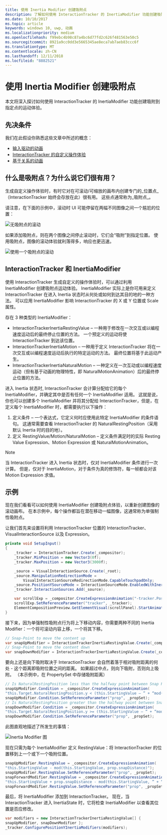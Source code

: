 ```yaml
---
title: 使用 Inertia Modifier 创建吸附点
description: 了解如何使用 InteractionTracker 的 InertiaModifier 功能创建吸附到指定点的运动体验。
ms.date: 10/10/2017
ms.topic: article
keywords: windows 10, uwp, 动画
ms.localizationpriority: medium
ms.openlocfilehash: f99ebc4b98c87a4bc6d77fd2c626f481563e50c5
ms.sourcegitcommit: 8921a9cc0dd3e5665345ae8eca7ab7aeb83ccc6f
ms.translationtype: MT
ms.contentlocale: zh-CN
ms.lasthandoff: 12/11/2018
ms.locfileid: "8882521"
---
```

# <a name="create-snap-points-with-inertia-modifiers"></a>使用 Inertia Modifier 创建吸附点

本文将深入探讨如何使用 InteractionTracker 的 InertiaModifier 功能创建吸附到指定点的运动体验。

## <a name="prerequisites"></a>先决条件

我们在此假设你熟悉这些文章中所述的概念：

- [输入驱动的动画](input-driven-animations.md)
- [InteractionTracker 的自定义操作体验](interaction-tracker-manipulations.md)
- [基于关系的动画](relation-animations.md)

## <a name="what-are-snap-points-and-why-are-they-useful"></a>什么是吸附点？为什么说它们很有用？

生成自定义操作体验时，有时它对在可滚动/可缩放的画布内创建专门的_位置点_（InteractionTracker 始终会存放在此）很有用。 这些点通常称为_吸附点_。

请注意，在下面的示例中，滚动时 UI 可能停留在两幅不同图像之间一个尴尬的位置：

![无吸附点的滚动](images/animation/snap-points-none.gif)

如果添加吸附点，则在两个图像之间停止滚动时，它们会“吸附”到指定位置。 使用吸附点，图像的滚动体验就利落得多，响应也更迅速。

![使用一个吸附点的滚动](images/animation/snap-points-single.gif)

## <a name="interactiontracker-and-inertiamodifiers"></a>InteractionTracker 和 InertiaModifier

使用 InteractionTracker 生成自定义的操作体验时，可以通过利用 InertiaModifier 创建吸附点运动体验。 InertiaModifier 实际上是你可用来定义 InteractionTracker 在进入 Inertia 状态时从何处或如何到达其目的地的一种方法。 可以应用 InertiaModifier 影响 InteractionTracker 的 X 或 Y 位置或 Scale 属性。

存在 3 种类型的 InertiaModifier：

- InteractionTrackerInertiaRestingValue – 一种用于修改在一次交互或以编程速度运动后的最终停止位置的方法。 一个预定义的运动将使 InteractionTracker 到达该位置。
- InteractionTrackerInertiaMotion – 一种用于定义 InteractionTracker 将在一次交互或以编程速度运动后执行的特定运动的方法。 最终位置将基于此运动产生。
- InteractionTrackerInertiaNaturalMotion – 一种定义在一次互动或以编程速度运动（但有基于动画的物理特性，即 NaturalMotionAnimation）后的最终停止位置的方法。

进入 Inertia 状态时, InteractionTracker 会计算分配给它的每个 InertiaModifier，并确定其中是否有任何一个 InertiaModifier 适用。 这就是说，你也可以创建多个 InertiaModifier 并将其分配给 InteractionTracker，但是，在定义每个 InertiaModifier 时，都需要执行以下操作：

1. 定义条件 – 一个表达式，它定义何时应使用此特定 InertiaModifier 的条件语句。 这通常需要查看 InteractionTracker 的 NaturalRestingPosition（采用默认 Inertia 时的目的地）。
1. 定义 RestingValue/Motion/NaturalMotion – 定义条件满足时的实际 Resting Value Expression、Motion Expression 或 NaturalMotionAnimation。

> [!NOTE]
> 当 InteractionTracker 进入 Inertia 状态时，仅对 InertiaModifier 条件进行一次计算。 但是，仅对于 InertiaMotion，对于条件为真的修饰符，每一帧都会对该 Motion Expression 求值。

## <a name="example"></a>示例

现在我们看看可以如何使用 InertiaModifier 创建吸附点体验，以重新创建图像的滚动画布。 在本示例中，每个操作都旨在潜在移动一幅图像，这通常称为单强制性吸附点。

让我们首先来设置将利用 InteractionTracker 位置的 InteractionTracker、VisualInteractionSource 以及 Expression。

```csharp
private void SetupInput()
{
    _tracker = InteractionTracker.Create(_compositor);
    _tracker.MinPosition = new Vector3(0f);
    _tracker.MaxPosition = new Vector3(3000f);

    _source = VisualInteractionSource.Create(_root);
    _source.ManipulationRedirectionMode =
        VisualInteractionSourceRedirectionMode.CapableTouchpadOnly;
    _source.PositionYSourceMode = InteractionSourceMode.EnabledWithInertia;
    _tracker.InteractionSources.Add(_source);

    var scrollExp = _compositor.CreateExpressionAnimation("-tracker.Position.Y");
    scrollExp.SetReferenceParameter("tracker", _tracker);
    ElementCompositionPreview.GetElementVisual(scrollPanel).StartAnimation("Offset.Y", scrollExp);
}
```

接下来，因为单强制性吸附点行为将上下移动内容，你需要两种不同的 Inertia Modifier：一个将可滚动内容上移，一个将其下移。

```csharp
// Snap-Point to move the content up
var snapUpModifier = InteractionTrackerInertiaRestingValue.Create(_compositor);
// Snap-Point to move the content down
var snapDownModifier = InteractionTrackerInertiaRestingValue.Create(_compositor);
```

要向上还是向下吸附取决于 InteractionTracker 会自然着落于相对吸附距离的何处 - 这个距离即吸附位置之间的距离。 如果超过中点，则向下吸附，否则向上吸附。 （本示例中，在 PropertySet 中存储吸附距离）

```csharp
// Is NaturalRestingPosition less than the halfway point between Snap Points?
snapUpModifier.Condition = _compositor.CreateExpressionAnimation(
"this.Target.NaturalRestingPosition.y < (this.StartingValue – ” + “mod(this.StartingValue, prop.snapDistance) + prop.snapDistance / 2)");
snapUpModifier.Condition.SetReferenceParameter("prop", _propSet);
// Is NaturalRestingPosition greater than the halfway point between Snap Points?
snapDownModifier.Condition = _compositor.CreateExpressionAnimation(
"this.Target.NaturalRestingPosition.y >= (this.StartingValue – ” + “mod(this.StartingValue, prop.snapDistance) + prop.snapDistance / 2)");
snapDownModifier.Condition.SetReferenceParameter("prop", _propSet);
```

此图直观地描述了所发生的事情：

![Inertia Modifier 图](images/animation/inertia-modifier-diagram.png)

现在只需为每个 InertiaModifier 定义 RestingValue：将 InteractionTracker 的位置移到上一个或下一个吸附位置。

```csharp
snapUpModifier.RestingValue = _compositor.CreateExpressionAnimation(
"this.StartingValue - mod(this.StartingValue, prop.snapDistance)");
snapUpModifier.RestingValue.SetReferenceParameter("prop", _propSet);
snapForwardModifier.RestingValue = _compositor.CreateExpressionAnimation(
"this.StartingValue + prop.snapDistance - mod(this.StartingValue, ” + “prop.snapDistance)");
snapForwardModifier.RestingValue.SetReferenceParameter("prop", _propSet);
```

最后，将 InertiaModifier 添加到 InteractionTracker。 现在，当 InteractionTracker 进入 InertiaState 时，它将检查 InertiaModifier 以查看其位置是否应修改。

```csharp
var modifiers = new InteractionTrackerInertiaRestingValue[] { 
snapUpModifier, snapDownModifier };
_tracker.ConfigurePositionYInertiaModifiers(modifiers);
```